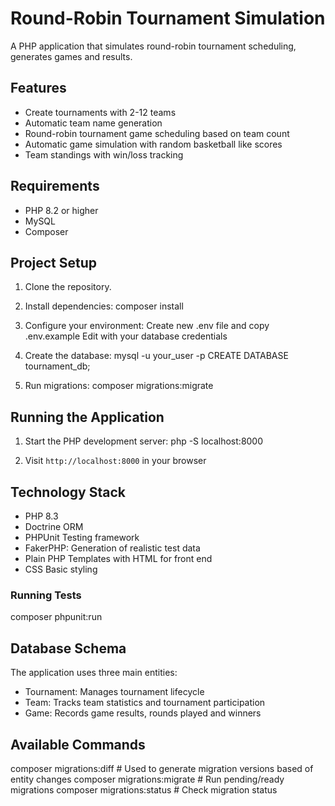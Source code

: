 # Round-Robin Tournament Simulation

A PHP application that simulates round-robin tournament scheduling, generates games and results.

## Features

- Create tournaments with 2-12 teams
- Automatic team name generation
- Round-robin tournament game scheduling based on team count
- Automatic game simulation with random basketball like scores
- Team standings with win/loss tracking

## Requirements

- PHP 8.2 or higher
- MySQL
- Composer

## Project Setup

1. Clone the repository.

2. Install dependencies:
   composer install

3. Configure your environment:
   Create new .env file and copy .env.example
   Edit with your database credentials

4. Create the database:
   mysql -u your_user -p CREATE DATABASE tournament_db;

5. Run migrations:
   composer migrations:migrate

## Running the Application

1. Start the PHP development server:
   php -S localhost:8000

2. Visit `http://localhost:8000` in your browser

## Technology Stack

- PHP 8.3
- Doctrine ORM
- PHPUnit Testing framework
- FakerPHP: Generation of realistic test data
- Plain PHP Templates with HTML for front end
- CSS Basic styling

### Running Tests

composer phpunit:run

## Database Schema

The application uses three main entities:

- Tournament: Manages tournament lifecycle
- Team: Tracks team statistics and tournament participation
- Game: Records game results, rounds played and winners

## Available Commands

composer migrations:diff # Used to generate migration versions based of entity changes
composer migrations:migrate # Run pending/ready migrations
composer migrations:status # Check migration status
